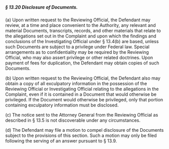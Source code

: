##### § 13.20 Disclosure of Documents. #####

(a) Upon written request to the Reviewing Official, the Defendant may review, at a time and place convenient to the Authority, any relevant and material Documents, transcripts, records, and other materials that relate to the allegations set out in the Complaint and upon which the findings and conclusions of the Investigating Official under § 13.4(b) are based, unless such Documents are subject to a privilege under Federal law. Special arrangements as to confidentiality may be required by the Reviewing Official, who may also assert privilege or other related doctrines. Upon payment of fees for duplication, the Defendant may obtain copies of such Documents.

(b) Upon written request to the Reviewing Official, the Defendant also may obtain a copy of all exculpatory information in the possession of the Reviewing Official or Investigating Official relating to the allegations in the Complaint, even if it is contained in a Document that would otherwise be privileged. If the Document would otherwise be privileged, only that portion containing exculpatory information must be disclosed.

(c) The notice sent to the Attorney General from the Reviewing Official as described in § 13.5 is not discoverable under any circumstances.

(d) The Defendant may file a motion to compel disclosure of the Documents subject to the provisions of this section. Such a motion may only be filed following the serving of an answer pursuant to § 13.9.